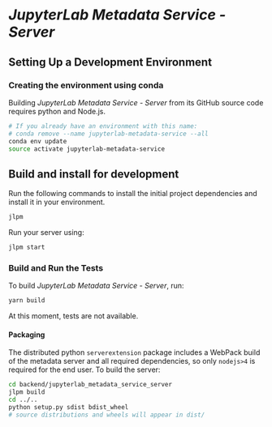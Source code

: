 # _JupyterLab Metadata Service - Server_

## Setting Up a Development Environment

### Creating the environment using conda

Building _JupyterLab Metadata Service - Server_ from its GitHub source code requires python and Node.js.

```bash
# If you already have an environment with this name:
# conda remove --name jupyterlab-metadata-service --all
conda env update
source activate jupyterlab-metadata-service
```

## Build and install for development

Run the following commands to install the initial project dependencies and install it in your environment.

```bash
jlpm
```

Run your server using:

```bash
jlpm start
```

### Build and Run the Tests

To build _JupyterLab Metadata Service - Server_, run:

```bash
yarn build
```

At this moment, tests are not available.


#### Packaging

The distributed python `serverextension` package includes a WebPack build of the metadata server and all required dependencies, so only `nodejs>4` is required for the end user. To build the server:

```bash
cd backend/jupyterlab_metadata_service_server
jlpm build
cd ../..
python setup.py sdist bdist_wheel
# source distributions and wheels will appear in dist/
```
